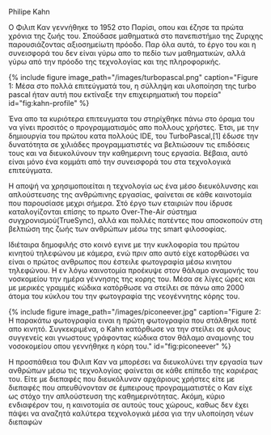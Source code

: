 Philipe Kahn 

O Φιλιπ Καν γεννήθηκε το 1952 στο Παρίσι, οπου και έζησε τα πρώτα χρόνια της ζωής του. Σπούδασε μαθηματικά στο πανεπιστήμιο της Ζυριχης παρουσιάζοντας αξιοσημείωτη πρόοδο. Παρ όλα αυτά, το έργο του και η συνεισφορά του δεν είναι γύρω απο το πεδίο των μαθηματικών, αλλά γύρω από την πρόοδο της τεχνολογίας και της πληροφορικής.

{% include figure image_path="/images/turbopascal.png" caption="Figure 1: Μέσα στο πολλά επιτεύγματά του, η σύλληψη και υλοποίηση της turbo pascal ήταν αυτή που εκτίναξε την επιχειρηματική του πορεία" id="fig:kahn-profile" %}

Ένα απο τα κυριότερα επιτευγματα του στηρίχθηκε πάνω στο όραμα του να γίνει προσιτός ο προγραμματισμός απο πολλους χρήστες. Έτσι, με την δημιουργία του πρώτου κατα πολλούς IDE, του TurboPascal,[1] έδωσε την δυνατότητα σε χιλιάδες προγραμματιστές να βελτιώσουν τις επιδόσεις τους και να διευκολύνουν την καθημερινη τους εργασία. Βέβαια, αυτό είναι μόνο ένα κομμάτι από την συνεισφορά του στα τεχνολογικά επιτεύγματα.

Η αποψή να χρησιμοποιείται η τεχνολογία ως ένα μέσο διευκόλυνσης και απλούστευσης της ανθρώπινης εργασίας, φαίνεται σε κάθε καινοτομία που παρουσίασε μεχρι σήμερα. Στό έργο των εταιριών που ίδρυσε καταλογίζονται επίσης το πρωτο Over-The-Air σύστημα συγχρονισμού(TrueSync), αλλά και πολλές πατέντες που αποσκοπούν στη βελτιώση της ζωής των ανθρώπων μέσω της smart φιλοσοφίας.

Ιδιέταιρα δημοφιλής στο κοινό εγινε με την κυκλοφορία του πρώτου κινητού τηλεφώνου με κάμερα, ενώ πριν απο αυτό είχε κατορθώσει να είναι ο πρώτος ανθρωπος που έστειλε φωτογραφία μέσω κινητου τηλεφώνου. Η εν λόγω καινοτομία προέκυψε στον θάλαμο αναμονής του νοσκομείου την ημέρα γέννησης της κορης του. Μέσα σε λίγες ώρες και με μερικές γραμμές κώδικα κατόρθωσε να στείλει σε πάνω απο 2000 άτομα του κύκλου του την φωτογραφία της νεογέννητης κόρης του.

{% include figure image_path="/images/piconeever.jpg" caption="Figure 2: H παρακάτω φωτογραφία ειναι η πρώτη φωτογραφία που στάλθηκε ποτέ απο κινητό. Συγκεκριμένα, ο Kahn κατόρθωσε να την στείλει σε φιλους συγγενείς και γνωστους γράφοντας κώδικα στον θάλαμο αναμονης του νοσοκομείου οπου γεννήθηκε η κόρη του." id="fig:piconeever" %}

Η προσπάθεια του Φιλιπ Καν να μπορέσει να διευκολύνει την εργασία των ανθρώπων μέσω τις τεχνολογίας φαίνεται σε κάθε επίπεδο της καριέρας του. Είτε με διεπαφές που διευκόλυναν αρχάριους χρήστες είτε με διεπαφές που απευθύνονταν σε έμπειρους προγραμματιστές ο Καν είχε ως στόχο την απλούστευση της καθημερινότητας. Ακόμη, κύριο ενδιαφέρον του, η καινοτομία σε αυτούς τους χώρους, καθως δεν έχει πάψει να αναζητά καλύτερα τεχνολογικά μέσα για την υλοποίηση νέων διεπαφών

[^1]: fig:turbopascal

[^2]: fig:piconeever

